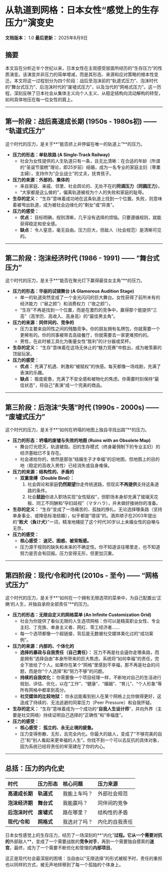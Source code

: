 # 从轨道到网格：日本女性“感觉上的生存压力”演变史

**文档版本：** 1.0
**最后更新：** 2025年8月9日

## 摘要

本文旨在分析近半个世纪以来，日本女性在主观感受层面所经历的“生存压力”的性质演变。该演变并非压力的简单增减，而是其形态、来源和应对策略的根本性变迁。本文将这一过程划分为四个阶段：战后至泡沫前的“轨道式压力”、泡沫时代的“舞台式压力”、后泡沫时代的“废墟式压力”，以及当代的“网格式压力”。这一历程，深刻反映了日本社会从集体主义向个人主义、从稳定结构向流动解构的转型，如何具体地压在每一位女性的肩上。

---

## 第一阶段：战后高速成长期 (1950s - 1980s初) —— “轨道式压力”

这个时代的压力，是关于**“能否挤上并停留在唯一的轨道上”**的压力。

*   **压力的形态：单轨铁路 (A Single-Track Railway)**
    *   社会为女性提供的人生轨道只有一条，且无比清晰：在合适的年龄（所谓的“圣诞节蛋糕”理论，即25岁前）结婚，成为一名专业的家庭主妇（専業主婦），支持作为“企业战士”的丈夫，抚育孩子。
*   **压力的来源：外部的、集体的**
    *   来自家庭、亲戚、邻里、社会舆论的、无处不在的**同调压力（同調圧力）**。
    *   “大家都是这么做的”，偏离轨道被视为个人的失败和家庭的耻辱。
*   **生存的定义：** “生存”意味着成功地在这条轨道上找到一个位置。失败，则意味着被甩出轨道，成为被社会边缘化的“剩女”或“异类”。
*   **压力的感受：**
    *   **优点：** 目标明确，规则清晰，几乎没有选择的烦恼。只要遵循规则，就能获得稳定和安全感。
    *   **缺点：** 令人窒息，毫无自由。压力巨大，但敌人（社会规范）是清晰可见的。

---

## 第二阶段：泡沫经济时代 (1986 - 1991) —— “舞台式压力”

这个时代的压力，是关于**“能否在聚光灯下赢得最佳女主角”**的压力。

*   **压力的形态：华丽的试镜舞台 (A Glamorous Audition Stage)**
    *   单一的轨道突然变成了一个金光闪闪的巨大舞台。女性获得了前所未有的经济能力（“昼之颜”）和消费权力（“夜之颜”）。
    *   “生存”不再是找到一个位置，而是在激烈的竞争中，赢得那个能提供“三高”（高学历、高收入、高身高）的“最佳男主角”。
*   **压力的来源：同伴间的、竞争的**
    *   压力主要来自同性之间的残酷竞争。你的朋友拥有名牌包，你就需要一个更稀有的。你的同事被带去高级餐厅，你就需要去一家更难预约的。
    *   男性，在此时被工具化为衡量女性“胜利”的计分器或奖杯。
*   **生存的定义：** “生存”意味着在这场无休止的“魅力竞赛”中胜出，成为被羡慕的顶层玩家。
*   **压力的感受：**
    *   **优点：** 充满了机遇、刺激和“被赋权”的快感。每天都像一场戏剧，充满了表演的乐趣。
    *   **缺点：** 极度疲惫，充满了不安全感和被物化的焦虑。你需要时刻保持“最佳状态”，将自己“表演”成一个完美的商品。

---

## 第三阶段：后泡沫“失落”时代 (1990s - 2000s) —— “废墟式压力”

这个时代的压力，是关于**“如何在坍塌的地图上独自寻找出路”**的压力。

*   **压力的形态：坍塌的废墟与失效的地图 (Ruins with an Obsolete Map)**
    *   舞台灯光熄灭，轨道被毁。旧的生存模式（终身雇佣制下的专业主妇）的经济基础已不复存在。
    *   社会递给你的，依然是那张“结婚生子才幸福”的旧地图，但地图上的目的地（稳定的高收入男性）已经消失或自身难保。
*   **压力的来源：结构性的、矛盾的**
    *   **双重束缚（Double Bind）：**
        1.  社会舆论和家庭**仍然期望**你走传统道路，但现实**不再提供**支持这条道路的条件。
        2.  社会**鼓励**你进入职场实现“女性赋权”，但职场本身却充满了玻璃天花板、同工不同酬和“孕妇歧视”（マタハラ），并未做好接纳你的准备。
*   **生存的定义：** “生存”变成了一场痛苦的、孤独的挣扎。无论选择哪条路（坚持单身事业、或降低标准结婚），似乎都是“错误”的。酒井顺子在2003年提出的“**败犬（負け犬）**”一词，精准地捕捉了这个时代30岁以上未婚女性的自嘲与无奈。
*   **压力的感受：**
    *   **核心感受：** **迷茫、困惑、被背叛感。**
    *   压力源于规则的缺失和未来的不确定性。你不知道该往哪里走，也不知道努力是否会有回报。压力变得无形，但更加沉重。

---

## 第四阶段：现代/令和时代 (2010s - 至今) —— “网格式压力”

这个时代的压力，是关于**“如何在一个拥有无限选项的菜单中，为自己配置出‘正确’的人生，并独自承担全部责任”**的压力。

*   **压力的形态：无限自定义的网格菜单 (An Infinite Customization Grid)**
    *   社会为你提供了看似无限的人生选项网格：你可以是精英职业女性、专业主妇、丁克族、单身主义者、网红、零工经济者……
    *   每一个选项都像一个超链接，背后是无数被社交媒体美化过的“成功案例”。
*   **压力的来源：内部的、个体化的**
    *   **选择的暴政与自我责任（自己責任）：** 压力不再是社会逼你走哪条路，而是拥有“选择自由”本身所带来的巨大焦虑。系统将“如何幸福”的责任，完全下放给了个人。如果你在某个“网格”里感到不幸福，那不再是社会的问题，而是你“个人选择”和“努力不够”的问题。
    *   **持续的自我优化：** 你需要像一个项目经理一样，不断地对自己的生活进行规划、评估、优化，以在“工作”、“健康”、“婚姻”、“育儿”、“个人形象”等所有网格中都拿到高分。
    *   **社交媒体的比较地狱：** 你永远能看到别人在某个网格上比你做得更好，这造成了持续的、无法逃避的同辈压力（Peer Pressure）和自我怀疑。
*   **生存的定义：** “生存”意味着成为一个成功的“**自我人生设计师**”，并向外界（主要是社交网络）持续证明自己选择的“正确性”和“幸福度”。
*   **压力的感受：**
    *   **核心感受：** **孤立的、永无止境的疲惫。**
    *   压力变得弥散、无形，且完全内化。你最大的敌人，变成了“不够完美的自己”和“别人看起来更幸福的人生”。你找不到一个可以去反抗的具体对象，因为系统已经将责任的牢笼建在了你的内心。

---

## 总括：压力的内化史

| 时代 | 压力形态 | 核心问题 | 压力来源 |
| :--- | :--- | :--- | :--- |
| **高速成长期** | **轨道式** | 我能上车吗？ | 外部社会规范 |
| **泡沫经济期** | **舞台式** | 我能赢吗？ | 同伴间的竞争 |
| **后泡沫时代** | **废墟式** | 路在哪里？ | 结构性的矛盾 |
| **现代/令和** | **网格式** | 我选对了吗？ | 内化的自我责任 |

日本女性感觉上的生存压力，经历了一场深刻的**“内化”**过程。它从一个需要对抗的**外部敌人**，变成了一个需要战胜的**竞争对手**，再到一个需要独自摸索的**迷宫**，最终，成为了一个需要不断优化和管理的**内部项目**。

这正是现代社会最深层的困境：当自由以“无限选择”的形式被赋予时，责任的重担也以同样的方式，被无声地转移到了每一个孤独的个体身上。